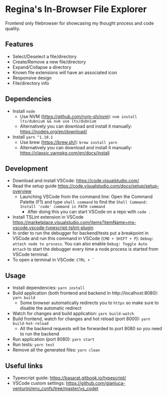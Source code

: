 # Regina's In-Browser File Explorer
Frontend only filebrowser for showcasing my thought process and code quality.

## Features
- Select/Deselect a file/directory
- Create/Remove a new file/directory
- Expand/Collapse a directory
- Known file extensions will have an associated icon
- Responsive design
- File/directory info

## Dependencies
- Install `node`
    - Use NVM (https://github.com/nvm-sh/nvm): `nvm install lts/dubnium && nvm use lts/dubnium`
    - Alternatively you can download and install it manually: https://nodejs.org/en/download/
- Install `yarn ^1.10.1`
    - Use brew (https://brew.sh/): `brew install yarn`
    - Alternatively you can download and install it manually: https://classic.yarnpkg.com/en/docs/install

## Development
- Download and install VSCode: https://code.visualstudio.com/
- Read the setup guide https://code.visualstudio.com/docs/setup/setup-overview
    - Launching VSCode from the command line: Open the Command Palette (F1) and type `shell command` to find the `Shell Command: Install 'code' command in PATH command`
        - After doing this you can start VSCode on a repo with `code .`
- Install TSLint extension in VSCode https://marketplace.visualstudio.com/items?itemName=ms-vscode.vscode-typescript-tslint-plugin
- In order to run the debugger for backend/tests put a breakpoint in VSCode and run this command in VSCode (`CMD + SHIFT + P`): `Debug: attach node to process`. You can also enable `Debug: Toggle Auto Attach` to start the debugger every time a node process is started from VSCode terminal.
- To open a terminal in VSCode: ```CTRL + ` ```

## Usage
- Install dependencies: `yarn install`
- Build application (both frontend and backend in http://localhost:8080): `yarn build`
    - Some browser automatically redirects you to `https` so make sure to disable the automatic redirect
- Watch for changes and build application: `yarn build-watch`
- Build frontend, watch for changes and hot reload (port 8000): `yarn build-hot-reload`
    - All the backend requests will be forwarded to port 8080 so you need to run the backend
- Run application (port 8080): `yarn start`
- Run tests: `yarn test`
- Remove all the generated files: `yarn clean`

## Useful links
- Typescript guide: https://basarat.gitbook.io/typescript/
- VSCode custom settings: https://github.com/gianluca-venturini/env_confs/tree/master/vs_codet
